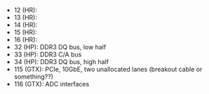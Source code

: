 * 12 (HR):
* 13 (HR):
* 14 (HR):
* 15 (HR): 
* 16 (HR):
* 32 (HP): DDR3 DQ bus, low half
* 33 (HP): DDR3 C/A bus
* 34 (HP): DDR3 DQ bus, high half
* 115 (GTX): PCIe, 10GbE, two unallocated lanes (breakout cable or something??)
* 116 (GTX): ADC interfaces